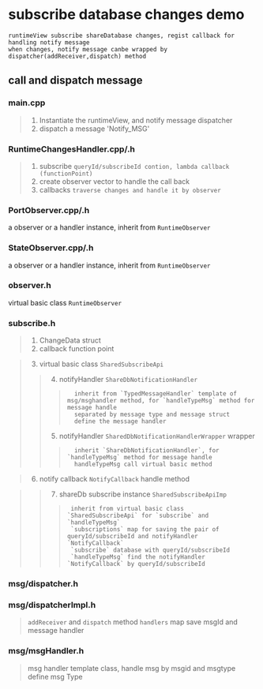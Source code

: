 # subscribe database changes demo

```
runtimeView subscribe shareDatabase changes, regist callback for handling notify message
when changes, notify message canbe wrapped by dispatcher(addReceiver,dispatch) method
```

## call and dispatch message
### main.cpp
  > 1. Instantiate the runtimeView, and notify message dispatcher
  > 2. dispatch a message \'Notify_MSG\'

### RuntimeChangesHandler.cpp/.h
  > 1. subscribe `queryId/subscribeId contion, lambda callback (functionPoint)`
  > 2. create observer vector to handle the call back
  > 3. callbacks `traverse changes and handle it by observer`


###  PortObserver.cpp/.h
   a observer or a handler instance, inherit from `RuntimeObserver`
###  StateObserver.cpp/.h
   a observer or a handler instance, inherit from `RuntimeObserver`
 
 
###  observer.h
   virtual basic class `RuntimeObserver`
 
 
###  subscribe.h
  > 1. ChangeData struct
  > 2. callback function point

  > 3. virtual basic class `SharedSubscribeApi`
  >>  4. notifyHandler `ShareDbNotificationHandler`
  >>>       inherit from `TypedMessageHandler` template of msg/msghandler method, for `handleTypeMsg` method for message handle
  >>>       separated by message type and message struct
  >>>       define the message handler
  >>  5. notifyHandler `SharedDbNotificationHandlerWrapper` wrapper
  >>>       inherit `ShareDbNotificationHandler`, for `handleTypeMsg` method for message handle
  >>>       handleTypeMsg call virtual basic method

 > 6. notify callback `NotifyCallback`
      handle method

  >>  7. shareDb subscribe instance `SharedSubscribeApiImp`
  >>>      inherit from virtual basic class `SharedSubscribeApi` for `subscribe` and `handleTypeMsg`
  >>>      `subscriptions` map for saving the pair of queryId/subscribeId and notifyHandler `NotifyCallback`
  >>>      `subscribe` database with queryId/subscribeId
  >>>      `handleTypeMsg` find the notifyHandler `NotifyCallback` by queryId/subscribeId
 
 
### msg/dispatcher.h
### msg/dispatcherImpl.h
  >  `addReceiver` and `dispatch` method
  >  `handlers` map save msgId and message handler


### msg/msgHandler.h
  >  msg handler template class, handle msg by msgid and msgtype
  >  define msg Type
